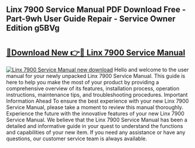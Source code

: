 ## Linx 7900 Service Manual PDF Download Free - Part-9wh User Guide Repair - Service Owner Edition g5BVg

# <h2><a href="http://cf10453.oget.top/?id=Linx+7900+Service+Manual">🔗Download New 👉🔴 Linx 7900 Service Manual</a></h2>

[![Linx 7900 Service Manual new download](https://i.imgur.com/5g1atiW.png)](http://cf10453.oget.top/?id=Linx+7900+Service+Manual)
Hello and welcome to the user manual for your newly unpacked Linx 7900 Service Manual. This guide is here to help you make the most of your product by providing a comprehensive overview of its features, installation process, operation instructions, maintenance tips, and troubleshooting procedures. Important Information Ahead To ensure the best experience with your new Linx 7900 Service Manual, please take a moment to review this manual thoroughly. Experience the future with the innovative features of your new Linx 7900 Service Manual. We believe that the Linx 7900 Service Manual has been a detailed and informative guide in your quest to understand the functions and capabilities of your new item. If you need any assistance or have any questions, our customer service team is always available.
